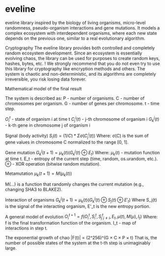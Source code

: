 # eveline

eveline library inspired by the biology of living organisms, micro-level randomness, pseudo-organism interactions and gene mutations. It models a complex ecosystem with interdependent organisms, where each new state depends on the previous one, similar to a real evolutionary algorithm.


Cryptography
The eveline library provides both controlled and completely random ecosystem development. Since an ecosystem is essentially evolving chaos, the library can be used for purposes to create random keys, hashes, bytes, etc. 
!  We strongly recommend that you do not even try to use this library for cryptography like encryption methods and others. The system is chaotic and non-deterministic, and its algorithms are completely irreversible, you risk losing data forever.


Mathematical model of the final result

The system is described as:
P - number of organisms.
C - number of chromosomes per organism.
G - number of genes per chromosome.
t - time step.

$O_i^t$ - state of organism i at time t
$C_j^i(t)$ - j-th chromosome of organism i
$G_k^j(t)$ - k-th gene in chromosome j of organism i


Signal (body activity)
$S_i(t) = (1 / C) * Σ σ(C_j^i(t))$
Where:
σ(C) is the sum of gene values in chromosome C normalized to the range [0, 1].

Gene mutation
$G_k^j(t+1) = μ_k(t)(G_k^j(t) ⊕ E_t)$
Where:
$μ_k(t)$ - mutation function at time t.
E_t - entropy of the current step (time, random, os.urandom, etc.).
⊕ - XOR operation (bitwise random mutation).

Metamutation
$μ_k(t+1) = M(μ_k(t))$

M(...) is a function that randomly changes the current mutation (e.g., changing SHA3 to BLAKE2).


Interaction of organisms
$G_k^j(t+1) = μ_k(t)(G_k^j(t) ⊕ S_j(t) ⊕ E'_t)$
Where S_j(t) is the signal of the interacting organism, E'_t is the new entropy portion.

A general model of evolution
$O_i^{t+1} = f(O_i^t, S_i^t, {S_j^t}_{j≠i}, E_t, μ(t), M(μ), I_t)$
Where:
f is the final transformation function of the organism.
I_t - map of interactions in step t.

The exponential growth of chao
|F(t)| ∝ (2^256)^(G × C × P × t)
That is, the number of possible states of the system at the t-th step is unimaginably large.


